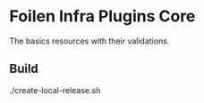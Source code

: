 Foilen Infra Plugins Core
==============

The basics resources with their validations.

Build
-----

./create-local-release.sh
